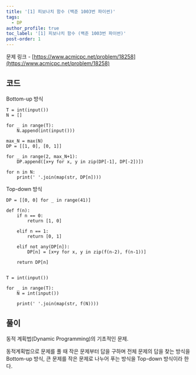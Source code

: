```yaml
---
title: '[1] 피보나치 함수 (백준 1003번 파이썬)'
tags:
  - DP
author_profile: true
toc_label: '[1] 피보나치 함수 (백준 1003번 파이썬)'
post-order: 1
---
```


문제 링크 - [https://www.acmicpc.net/problem/18258](https://www.acmicpc.net/problem/18258)


## 코드
<p class=short>Bottom-up 방식</p>

```python::lineons
T = int(input())
N = []

for _ in range(T):
    N.append(int(input()))

max_N = max(N)
DP = [[1, 0], [0, 1]]

for _ in range(2, max_N+1):
    DP.append([x+y for x, y in zip(DP[-1], DP[-2])])

for n in N:
    print(' '.join(map(str, DP[n])))
```

<p class=short>Top-down 방식</p>

```python::lineons
DP = [[0, 0] for _ in range(41)]

def f(n):
    if n == 0:
        return [1, 0]

    elif n == 1:
        return [0, 1]

    elif not any(DP[n]):
        DP[n] = [x+y for x, y in zip(f(n-2), f(n-1))]

    return DP[n]


T = int(input())

for _ in range(T):
    N = int(input())

    print(' '.join(map(str, f(N))))
```

## 풀이
동적 계획법(Dynamic Programming)의 기초적인 문제.

동적계획법으로 문제를 풀 때 작은 문제부터 답을 구하며 전체 문제의 답을 찾는 방식을 Bottom-up 방식, 큰 문제를 작은 문제로 나누어 푸는 방식을 Top-down 방식이라 한다. 
